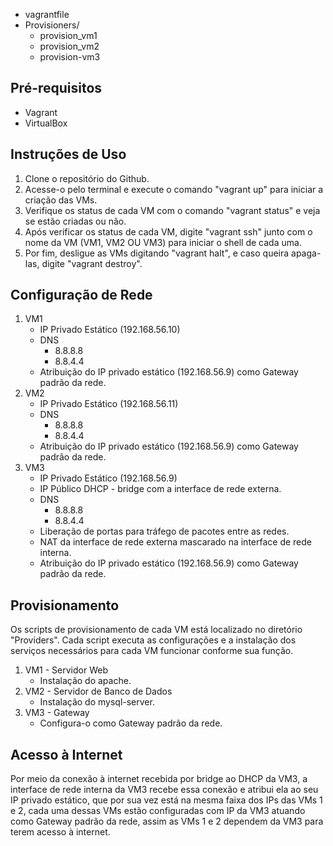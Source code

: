 
- vagrantfile
- Provisioners/
	- provision_vm1
	- provision_vm2
	- provision-vm3

## Pré-requisitos

- Vagrant
- VirtualBox

## Instruções de Uso

1. Clone o repositório do Github.
2. Acesse-o pelo terminal e execute o comando "vagrant up" para iniciar a criação das VMs.
3.  Verifique os status de cada VM com o comando "vagrant status" e veja se estão criadas ou não.
4. Após verificar os status de cada VM, digite "vagrant ssh" junto com o nome da VM (VM1, VM2 OU VM3) para iniciar o shell de cada uma.
5. Por fim, desligue as VMs digitando "vagrant halt", e caso queira apaga-las, digite "vagrant destroy".

## Configuração de Rede

1. VM1
	- IP Privado Estático (192.168.56.10)
	- DNS
		- 8.8.8.8
		- 8.8.4.4
	-  Atribuição do IP privado estático (192.168.56.9) como Gateway padrão da rede.
2. VM2
	- IP Privado Estático (192.168.56.11)
	 - DNS
		- 8.8.8.8
		- 8.8.4.4
	-  Atribuição do IP privado estático (192.168.56.9) como Gateway padrão da rede.
3. VM3
	- IP Privado Estático (192.168.56.9)
	- IP Público DHCP - bridge com a interface de rede externa.
	-  DNS
		- 8.8.8.8
		- 8.8.4.4
	- Liberação de portas para tráfego de pacotes entre as redes.
	- NAT da interface de rede externa mascarado na interface de rede interna.
	- Atribuição do IP privado estático (192.168.56.9) como Gateway padrão da rede.

## Provisionamento

Os scripts de provisionamento de cada VM está localizado no diretório "Providers". Cada script executa as configurações e a instalação dos serviços necessários para cada VM funcionar conforme sua função.
1. VM1 - Servidor Web
	- Instalação do apache.
2. VM2 - Servidor de Banco de Dados
	- Instalação do mysql-server.
3. VM3 - Gateway
	- Configura-o como Gateway padrão da rede.

## Acesso à Internet

Por meio da conexão à internet recebida por bridge ao DHCP da VM3, a interface de rede interna da VM3 recebe essa conexão e atribui ela ao seu IP privado estático, que por sua vez está na mesma faixa dos IPs das VMs 1 e 2, cada uma dessas VMs estão configuradas com IP da VM3 atuando como Gateway padrão da rede, assim as VMs 1 e 2 dependem da VM3 para terem acesso à internet.
